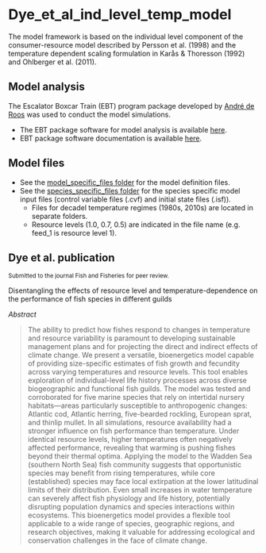 # Dye_et_al_ind_level_temp_model
The model framework is based on the individual level component of the consumer-resource model described by Persson et al. (1998) and the temperature dependent scaling formulation in Karås &amp; Thoresson (1992) and Ohlberger et al. (2011). 

## Model analysis
The Escalator Boxcar Train (EBT) program package developed by [André de Roos](https://staff.fnwi.uva.nl/a.m.deroos/index.html) was used to conduct the model simulations.
- The EBT package software for model analysis is available [here](https://staff.fnwi.uva.nl/a.m.deroos/EBT/Software/index.html). 
- EBT package software documentation is available [here](https://staff.fnwi.uva.nl/a.m.deroos/EBT/Documentation/index.html).

## Model files
- See the [model_specific_files folder](https://github.com/bassdye/Dye_et_al_ind_level_temp_model/tree/main/model_specific_files) for the model definition files.
- See the [species_specific_files folder](https://github.com/bassdye/Dye_et_al_ind_level_temp_model/tree/main/species_specific_files) for the species specific model input files (control variable files (.cvf) and initial state files (.isf)).
  - Files for decadel temperature regimes (1980s, 2010s) are located in separate folders.
  - Resource levels (1.0, 0.7, 0.5) are indicated in the file name (e.g. feed_1 is resource level 1).

## Dye et al. publication 
<sup>Submitted to the journal Fish and Fisheries for peer review.<sup>

Disentangling the effects of resource level and temperature-dependence on the performance of fish species in different guilds

_Abstract_
>The ability to predict how fishes respond to changes in temperature and resource variability is paramount to developing sustainable management plans and for projecting the direct and indirect effects of climate change. We present a versatile, bioenergetics model capable of providing size-specific estimates of fish growth and fecundity across varying temperatures and resource levels. This tool enables exploration of individual-level life history processes across diverse biogeographic and functional fish guilds. The model was tested and corroborated for five marine species that rely on intertidal nursery habitats—areas particularly susceptible to anthropogenic changes: Atlantic cod, Atlantic herring, five-bearded rockling, European sprat, and thinlip mullet. In all simulations, resource availability had a stronger influence on fish performance than temperature. Under identical resource levels, higher temperatures often negatively affected performance, revealing that warming is pushing fishes beyond their thermal optima. Applying the model to the Wadden Sea (southern North Sea) fish community suggests that opportunistic species may benefit from rising temperatures, while core (established) species may face local extirpation at the lower latitudinal limits of their distribution. Even small increases in water temperature can severely affect fish physiology and life history, potentially disrupting population dynamics and species interactions within ecosystems. This bioenergetics model provides a flexible tool applicable to a wide range of species, geographic regions, and research objectives, making it valuable for addressing ecological and conservation challenges in the face of climate change.





